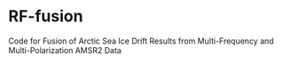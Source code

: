 # RF-fusion
Code for Fusion of Arctic Sea Ice Drift Results from Multi-Frequency and Multi-Polarization AMSR2 Data
